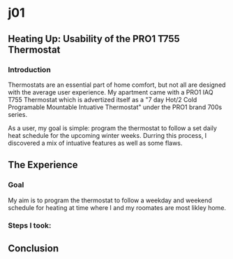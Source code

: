 # j01
## Heating Up: Usability of the PRO1 T755 Thermostat

### Introduction
Thermostats are an essential part of home comfort, but not all are designed with the average user experience. My apartment came with a PRO1 IAQ T755 Thermostat which is advertized itself as a "7 day Hot/2 Cold Programable Mountable Intuative Thermostat" under the PRO1 brand 700s series.

As a user, my goal is simple: program the thermostat to follow a set daily heat schedule for the upcoming winter weeks. Durring this process, I discovered a mix of intuative features as well as some flaws.

## The Experience
### Goal
My aim is to program the thermostat to follow a weekday and weekend schedule for heating at time where I and my roomates are most likley home.

### Steps I took:

## Conclusion
